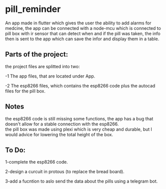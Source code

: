 # pill_reminder
An app made in flutter which gives the user the ability to add alarms for medcine, the app can be connected with a node-mcu which is connected to pill box with ir sensor that can detect when and if the pill was taken, the info then is sent to the app which can save the infor and display them in a table.
## Parts of the project:
the project files are splitted into two:  

-1 The app files, that are located under App.  

-2 The esp8266 files, which contains the esp8266 code plus the autocad files for the pill box.  

 ## Notes
 the esp8266 code is still missing some functions, the app has a bug that doesn't allow for a stable connection with the esp8266.  
 the pill box was made using plexi which is very cheap and durable, but I would advice for lowering the  total height of the box.
 ## To Do:
 1-complete the esp8266 code.  
 
 2-design a curcuit in protous (to replace the bread board).  
 
 3-add a fucntion to aslo send the data about the pills using a telegram bot.
